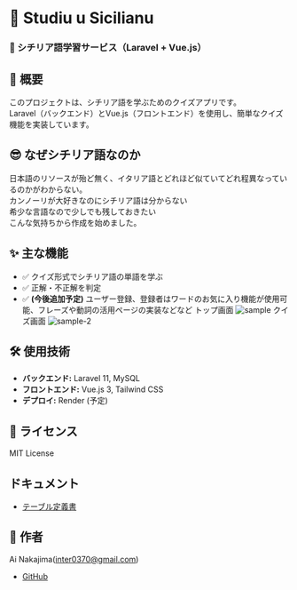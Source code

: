 # 🎉 Studiu u Sicilianu

### 🚀 シチリア語学習サービス（Laravel + Vue.js）

## 📖 概要
このプロジェクトは、シチリア語を学ぶためのクイズアプリです。  
Laravel（バックエンド）とVue.js（フロントエンド）を使用し、簡単なクイズ機能を実装しています。

## 😎 なぜシチリア語なのか
日本語のリソースが殆ど無く、イタリア語とどれほど似ていてどれ程異なっているのかがわからない。    
カンノーリが大好きなのにシチリア語は分からない  
希少な言語なので少しでも残しておきたい  
こんな気持ちから作成を始めました。  

## ✨ 主な機能
- ✅ クイズ形式でシチリア語の単語を学ぶ
- ✅ 正解・不正解を判定
- ✅ **(今後追加予定)** ユーザー登録、登録者はワードのお気に入り機能が使用可能、フレーズや動詞の活用ページの実装などなど
トップ画面
![sample](./assets/studiuusicilianuvideo-main.gif)
クイズ画面
![sample-2](./assets/studiuusicilianuvideo-quiz.gif)

## 🛠️ 使用技術
- **バックエンド:** Laravel 11, MySQL  
- **フロントエンド:** Vue.js 3, Tailwind CSS  
- **デプロイ:** Render (予定) 

## 📜 ライセンス
MIT License

## ドキュメント
- [テーブル定義書](https://docs.google.com/spreadsheets/d/1ovTD7znV1XqixSXr8UnI19pqQkjbi0rQLd9pelbW6VQ/edit?usp=sharing)
<!-- - [設計書]() -->

## 👤 作者
Ai Nakajima(inter0370@gmail.com)
- [GitHub](https://github.com/FinleyCox)


